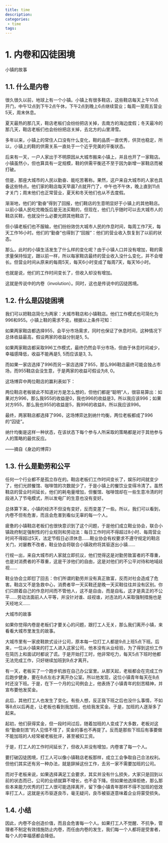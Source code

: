 ```yaml
---
title: time
description:
categories:
 - time
tags:
---
```


# 1. 内卷和囚徒困境

小镇的故事

## 1.1. 什么是内卷

很久很久以前，地球上有一个小镇。小镇上有很多鞋店，这些鞋店每天上午10点开门，中午12点到下午2点午休，下午2点到晚上6点继续营业；每周一至周五营业5天，周末休息。

夏天最热的那几天，鞋店老板们会纷纷把店关掉，去南方的海边度假；冬天最冷的那几天，鞋店老板们也会纷纷把店关掉，去北方的山里滑雪。

多年以来，小镇上的常住人口没有什么变化，鞋的品质一直优秀，供货也稳定，所以，小镇上的鞋的供需关系一直处于一个近乎完美的平衡状态。

后来有一天，一户人家出于不明原因从大城市搬来小镇上，并且也开了一家鞋店。小镇虽然小，但也算具有一定规模，鞋的供需平衡还不至于因为新增一家鞋店而被打破。

但是，那座大城市的人民以勤奋、能吃苦著称。果然，这户来自大城市的人家也具备这些特点。他们家的鞋店每天早晨7点就开门了，中午也不午休，晚上直到11点才关门；周末他们也正常营业，夏天和冬天他们也从不去度假。

渐渐地，他们的“勤奋”得到了回报，他们鞋店的生意明显好于小镇上的其他鞋店。以前小镇人民吃完晚饭后是无法买鞋的，但现在，他们几乎随时可以去大城市人的鞋店买鞋，也就没什么必要光顾其他鞋店了。

但小镇老板们也不服输，他们纷纷效仿大城市人民的作息时间，每周工作7天，每天工作16小时。他们的“勤奋”也得到了“回报”：他们的营业收入恢复到了以前的状态。

那么，此时的小镇生活发生了什么样的变化呢？由于小镇人口并没有增加，鞋的需求量保持恒定，跟以前一样，所以每家鞋店最终的营业收入没什么变化，并不会增长。但营业时间从原来的每周5天，每天6小时变成了每周7天，每天16小时。

也就是说，他们的工作时间变长了，但收入却没有增加。

这就是传说中的内卷（involution）。同时，这也是传说中的囚徒困境。

## 1.2. 什么是囚徒困境

我们可以把鞋店简化为两家：大城市鞋店和小镇鞋店。他们工作模式也可简化为996和955。小镇上鞋的需求不变。根据以上条件可知：

如果两家鞋店都选择955，会平分市场需求，同时也保证了休息时间，这种情况下总体收益最高，假设两家的收益分别是5, 5。

如果两家鞋店都采取996工作模式，最终仍然会平分市场，但由于休息时间减少，幸福感降低，收益不能再是5, 5而应该是3, 3。

而如果一家店选择了996而另一家店选择了955，那么996鞋店最终可能会独占市场，而955鞋店会没生意，于是两家的收益可假设为8, 0。

这场博弈中两位鞋店的赢利表如下：

两位鞋店老板彼此不知道对方是怎么想的，但他们都是“聪明”人，很容易算出：如果对方996，那么我955的收益是0，我也996的收益是3，所以我应该996；如果对方955，那么我也955的收益是5，我996的收益8，所以我应该996。

最终，两家鞋店都选择了996，这场博弈达到纳什均衡，两位老板都成了996的“囚徒”。

纳什均衡是这样一种状态，在该状态下每个参与人所采取的策略都是对于其他参与人的策略的最优反应。

——摘自《身边的博弈》

## 1.3. 什么是勤劳和公平

任何一个行业都不是孤立存在的。鞋店老板们工作时间变长了，娱乐时间就变少了，他们光顾餐馆、咖啡馆的次数就少了，于是小镇上的餐饮业变得冷清了。虽然鞋店的营业时间延长，他们的耗电量增加，但餐馆、咖啡馆却在一些生意冷清的时段进入了节电模式，所以发电厂的生意也没有变好。

总体算下来，小镇的经济不但没有变好，反而变差了一些。所以，我们可以看到，内卷不但有危害，而且会危害到看似无辜的每一个人。

疲惫的小镇鞋店老板们也很快意识到了这个问题，于是他们成立鞋业协会，联合小镇政府制定强制性的行业规则和劳动法：每日工作时间不得超过8小时、每周营业时间不得超过5天，法定节假日必须休息……鞋业协会有权要求不遵守规定的鞋店关门，对屡教不改者，鞋业协会将联合小镇政府将其驱逐出小镇……

行规一出，来自大城市的人家就立即抗议，他们觉得这是对勤劳致富者的不尊重，也是对消费者的不尊重，这是干涉他们的自由，这是对他们的不公平对待和地域歧视……

鞋业协会立即怼了回去：你们所谓的勤劳并没有真正致富，反而对社会造成了危害。鞋店又不是急救中心，消费者早一天买鞋还是晚一天买鞋往往并没有区别。你们只顾着自己的作息时间而不管他人，这不是自由，而是自私，这才是真正的不公平……劳动法面前人人平等，并没针对谁、歧视谁，对违法的人采取强制措施也是天经地义……

大城市的故事

如果你觉得内卷是老板们才要关心的问题，跟打工人无关，那么我们离开小镇，来看看大城市里发生的故事。

大城市里有一家皮鞋款式设计公司，原本每一位打工人都是9点上班5点下班。后来，一位从小镇来的打工人进入这家公司，他本没有从业经验，为了得到这份工作在简历上和面试时都说了谎。于是开始打工时，他非常吃力，每天5点下班时他都无法完成工作，只好继续加班到9点才离开。

有一天，老板买了一个跑步机放在自己办公室里。从那天起，老板都会在完成工作后跑步健身，要在8点左右才离开办公室。所以他发现，这位小镇青年每天在8点时还没下班。于是，在下一个月的公司例会上，他表扬了小镇青年的刻苦精神，并宣布要他发奖金。

此后，其他打工人也发生了变化。有些人想，反正我下班之后也没什么事情，不如等8点以后再走，让老板也看到我加班，也给我发奖金。于是，加班的人逐渐多了起来。

起初，他们获得奖金，但一段时间过后，随着加班的人变成了大多数，老板对这些“勤奋刻苦”的人见怪不怪了，奖金的事也不再提了。反而是那些下班后有事要做不能加班的人经常被老板批评，甚至被扣工资。

于是，打工人的工作时间延长了，但收入并没有增加，内卷害了每一个人。

要打破囚徒困境，打工人可以像小镇鞋店老板那样，成立工会争取自己合法权利。但他们其实还有另一种办法，就是辞掉这份工作，去另一家不需要加班的公司。

而对于老板来说，如果选择满足工会要求，其实并没有什么损失，大家只是回到以前的状态而已，公司的业绩就算不增长，也不会下降。但如果他选择拒绝，那么那些本来能力优秀的打工人很可能选择离开，留下像小镇青年那样不得不加班的低效率打工人，这就是劣币驱逐良币，毫无疑问，良币被驱逐意味着企业将蒙受损失。

## 1.4. 小结

因此，内卷不会创造价值，而且会危害每一个人。如果打工人不觉醒、不抗争，管理者不制定有效措施防止内卷，而任由内卷的发生，我们每一个人都将是受害者，每个人的幸福感都会降低。